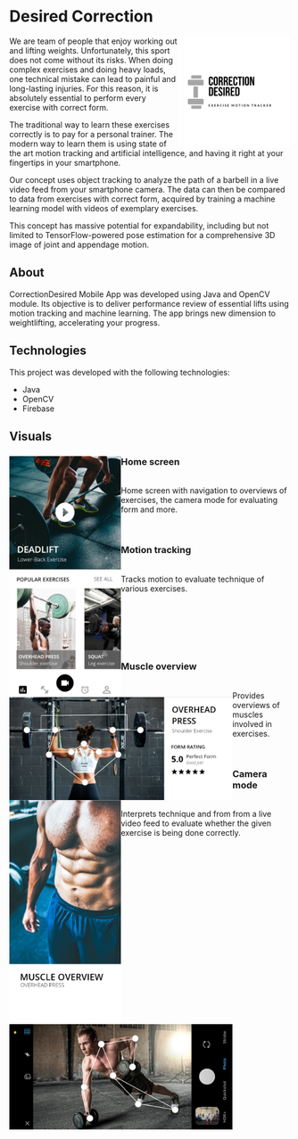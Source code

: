 

# Desired Correction

<img align="right" src="images/Logo.png" alt="alt text" width="200">

We are team of people that enjoy working out and lifting weights. Unfortunately, this sport does not come without its risks. When doing complex exercises and doing heavy loads, one technical mistake can lead to painful and long-lasting injuries. For this reason, it is absolutely essential to perform every exercise with correct form.

The traditional way to learn these exercises correctly is to pay for a personal trainer. The modern way to learn them is using state of the art motion tracking and artificial intelligence, and having it right at your fingertips in your smartphone.

Our concept uses object tracking to analyze the path of a barbell in a live video feed from your smartphone camera. The data can then be compared to data from exercises with correct form, acquired by training a machine learning model with videos of exemplary exercises.

This concept has massive potential for expandability, including but not limited to TensorFlow-powered pose estimation for a comprehensive 3D image of joint and appendage motion.

## About

CorrectionDesired Mobile App was developed using Java and OpenCV module. Its objective is to deliver performance review of essential lifts using motion tracking and machine learning. The app brings new dimension to weightlifting, accelerating your progress.

## Technologies

This project was developed with the following technologies:

<ul>
  <li>Java</li>
  <li>OpenCV</li>
  <li>Firebase</li>
</ul>

## Visuals

<div width = "1000" >
  
<img align="left" src="images/main_screen.png" alt="alt text" width="200">

<p>
<h3>Home screen</h3>
<br>
Home screen with navigation to overviews of exercises, the camera mode for evaluating form and more.
</p>

<br>

<img align="left" src="images/motion_tracking.png" alt="alt text" width="400">

<p>
<h3>Motion tracking</h3>
<br>
Tracks motion to evaluate technique of various exercises.
</p>

<br><br><br><br><br>

<img align="left" src="images/muscle_overview.png" alt="alt text" width="200">

<p>
<h3>Muscle overview</h3>
<br>
Provides overviews of muscles involved in exercises.
</p>


<br>

<img align="left" src="images/motion_tracking_camera.png" alt="alt text" width="400">

<p>
<h3>Camera mode</h3>
<br>
Interprets technique and from from a live video feed to evaluate whether the given exercise is being done correctly.
</p>

</div>
